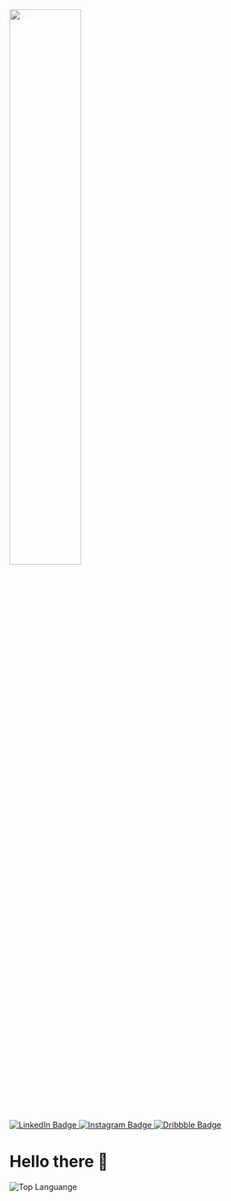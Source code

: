 <div id="header">
  <img src="https://media.giphy.com/media/qgQUggAC3Pfv687qPC/giphy.gif" width="50%"/>
  <div id="badges">
    <a href="https://www.linkedin.com/in/ervin-cahyadinata-sungkono-970a691b6/">
      <img src="https://img.shields.io/badge/LinkedIn-blue?style=for-the-badge&logo=linkedin&logoColor=white" alt="LinkedIn Badge"/>
    </a>
    <a href="https://www.instagram.com/ervin.cs_09/">
      <img src="https://img.shields.io/badge/Instagram-blueviolet?style=for-the-badge&logo=instagram&logoColor=white" alt="Instagram Badge"/>
    </a>
    <a href="https://dribbble.com/ErvinCS">
      <img src="https://img.shields.io/badge/Dribbble-orange?style=for-the-badge&logo=dribbble&logoColor=white" alt="Dribbble Badge"/>
    </a>
  </div>
  <h1>Hello there 👋</h1>
  <img src="https://github-readme-stats.vercel.app/api/top-langs/?username=ervin-sungkono&layout=compact" alt="Top Languange"/>
</div>
